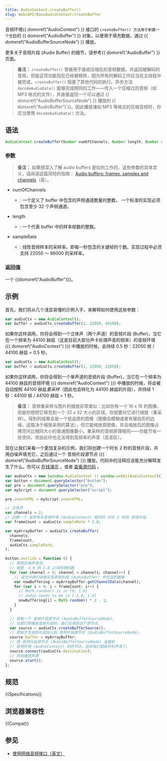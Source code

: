 ```yaml
---
title: AudioContext.createBuffer()
slug: Web/API/BaseAudioContext/createBuffer
---
```


音频环境{{ domxref("AudioContext") }} 接口的 `createBuffer() 方法用于新建一个空`白的 {{ domxref("AudioBuffer") }} 对象，以便用于填充数据，通过 {{ domxref("AudioBufferSourceNode") }} 播放。

更多关于音频片段 (Audio Buffer) 的细节，请参考{{ domxref("AudioBuffer") }}页面。

> **备注：** `createBuffer()` 曾被用于接收压缩后的音频数据，并返回被解码的音频，但是这项功能现在已经被移除，因为所有的解码工作应当在主线程中被完成，`createBuffer()` 阻塞了其他代码的执行。异步方法 `decodeAudioData()` 能够完成相同的工作——传入一个压缩过的音频（如 MP3 格式的文件），并直接返回一个可以通过 {{ domxref("AudioBufferSourceNode") }} 播放的 {{ domxref("AudioBuffer") }}。因此播放诸如 MP3 等格式的压缩音频时，你应当使用 `decodeAudioData()` 方法。

## 语法

```js
AudioContext.createBuffer(Number numOfChannels, Number length, Number sampleRate);
```

### 参数

> **备注：** 如果想深入了解 audio buffers 是如何工作的、这些参数的具体含义，请阅读这篇简短的指南： [Audio buffers: frames, samples and channels](/zh-CN/docs/Web/API/Web_Audio_API/Basic_concepts_behind_Web_Audio_API#Audio_buffers.3A_frames.2C_samples_and_channels)（英）。

- numOfChannels
  - : 一个定义了 buffer 中包含的声频通道数量的整数。
    一个标准的实现必须包含至少 32 个声频通道。
- length

  - : 一个代表 buffer 中的样本帧数的整数。

- sampleRate
  - : 线性音频样本的采样率，即每一秒包含的关键帧的个数。实现过程中必须支持 22050 ～ 96000 的采样率。

### 返回值

一个 {{domxref("AudioBuffer")}}。

## 示例

首先，我们将从几个浅显易懂的示例入手，来解释如何使用这些参数：

```js
var audioCtx = new AudioContext();
var buffer = audioCtx.createBuffer(2, 22050, 44100);
```

如果你这样调用，你将会得到一个立体声（两个声道）的音频片段 (Buffer)，当它在一个频率为 44100 赫兹（这是目前大部分声卡处理声音的频率）的音频环境 ({{ domxref("AudioContext") }}) 中播放的时候，会持续 0.5 秒：22050 帧 / 44100 赫兹 = 0.5 秒。

```js
var audioCtx = new AudioContext();
var buffer = audioCtx.createBuffer(1, 22050, 22050);
```

如果你这样调用，你将会得到一个单声道的音频片段 (Buffer)，当它在一个频率为 44100 赫兹的音频环境 ({{ domxref("AudioContext") }}) 中播放的时候，将会被自动按照 44100 赫兹*重采样*（因此也会转化为 44100 赫兹的片段），并持续 1 秒：44100 帧 / 44100 赫兹 = 1 秒。

> **备注：** 音频重采样与图片的缩放非常类似：比如你有一个 16 x 16 的图像，但是你想把它填充到一个 32 x 32 大小的区域，你就要对它进行缩放（重采样）。得到的结果会是一个低品质的图像（图像会模糊或者有锯齿形的边缘，这取决于缩放采用的算法），但它能缩放原图像，并且缩放后的图像占用空间比相同大小的普通图像要小。重采样的音频原理相同——你能节省一些空间，但由此你也无法得到高频率的声音（高音区）。

现在让我们来看一个更加复杂的示例，我们将创建一个时长 2 秒的音频片段，并用白噪声填充它，之后通过一个 音频片段源节点 ({{ domxref("AudioBufferSourceNode") }}) 播放。代码中的注释应该能充分解释发生了什么。你可以 [在线演示](http://mdn.github.io/audio-buffer/) ，或者 [查看源代码](https://github.com/mdn/audio-buffer) 。

```js
var audioCtx = new (window.AudioContext || window.webkitAudioContext)();
var button = document.querySelector("button");
var pre = document.querySelector("pre");
var myScript = document.querySelector("script");

pre.innerHTML = myScript.innerHTML;

// 立体声
var channels = 2;
// 创建一个 采样率与音频环境 (AudioContext) 相同的 时长 2 秒的 音频片段。
var frameCount = audioCtx.sampleRate * 2.0;

var myArrayBuffer = audioCtx.createBuffer(
  channels,
  frameCount,
  audioCtx.sampleRate,
);

button.onclick = function () {
  // 使用白噪声填充;
  // 就是 -1.0 到 1.0 之间的随机数
  for (var channel = 0; channel < channels; channel++) {
    // 这允许我们读取实际音频片段 (AudioBuffer) 中包含的数据
    var nowBuffering = myArrayBuffer.getChannelData(channel);
    for (var i = 0; i < frameCount; i++) {
      // Math.random() is in [0; 1.0]
      // audio needs to be in [-1.0; 1.0]
      nowBuffering[i] = Math.random() * 2 - 1;
    }
  }

  // 获取一个 音频片段源节点 (AudioBufferSourceNode)。
  // 当我们想播放音频片段时，我们会用到这个源节点。
  var source = audioCtx.createBufferSource();
  // 把刚才生成的片段加入到 音频片段源节点 (AudioBufferSourceNode)。
  source.buffer = myArrayBuffer;
  // 把 音频片段源节点 (AudioBufferSourceNode) 连接到
  // 音频环境 (AudioContext) 的终节点，这样我们就能听到声音了。
  source.connect(audioCtx.destination);
  // 开始播放声源
  source.start();
};
```

## 规范

{{Specifications}}

## 浏览器兼容性

{{Compat}}

## 参见

- [使用网络音频接口（英文）](/zh-CN/docs/Web_Audio_API/Using_Web_Audio_API)
